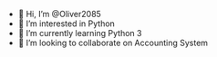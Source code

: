 - 👋 Hi, I’m @Oliver2085
- 👀 I’m interested in Python
- 🌱 I’m currently learning Python 3
- 💞️ I’m looking to collaborate on Accounting System
